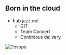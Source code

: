 ##  Born in the cloud

- hub.jazz.net
  - GIT
  - Team Concert
  - Continious delivery
  
 ![Devops](slides/Devops.png) 
